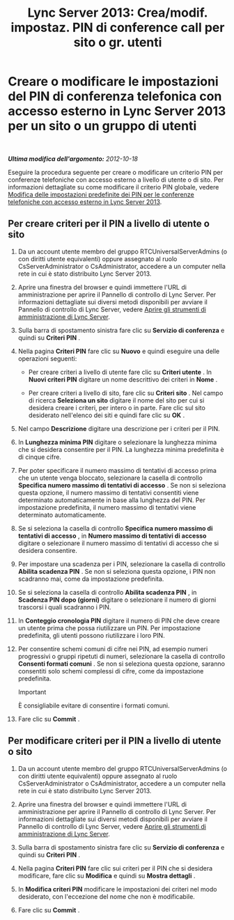 ﻿---
title: "Lync Server 2013: Crea/modif. impostaz. PIN di conference call per sito o gr. utenti"
TOCTitle: Creare o modificare le impostazioni del PIN di conferenza telefonica con accesso esterno per un sito o un gruppo di utenti
ms:assetid: c29bab5c-2b93-48e0-ae0b-29564daaff9a
ms:mtpsurl: https://technet.microsoft.com/it-it/library/Gg412959(v=OCS.15)
ms:contentKeyID: 49301900
ms.date: 08/24/2015
mtps_version: v=OCS.15
ms.translationtype: HT
---

# Creare o modificare le impostazioni del PIN di conferenza telefonica con accesso esterno in Lync Server 2013 per un sito o un gruppo di utenti

 

_**Ultima modifica dell'argomento:** 2012-10-18_

Eseguire la procedura seguente per creare o modificare un criterio PIN per conferenze telefoniche con accesso esterno a livello di utente o di sito. Per informazioni dettagliate su come modificare il criterio PIN globale, vedere [Modifica delle impostazioni predefinite dei PIN per le conferenze telefoniche con accesso esterno in Lync Server 2013](lync-server-2013-modify-the-default-dial-in-conferencing-pin-settings.md).

## Per creare criteri per il PIN a livello di utente o sito

1.  Da un account utente membro del gruppo RTCUniversalServerAdmins (o con diritti utente equivalenti) oppure assegnato al ruolo CsServerAdministrator o CsAdministrator, accedere a un computer nella rete in cui è stato distribuito Lync Server 2013.

2.  Aprire una finestra del browser e quindi immettere l'URL di amministrazione per aprire il Pannello di controllo di Lync Server. Per informazioni dettagliate sui diversi metodi disponibili per avviare il Pannello di controllo di Lync Server, vedere [Aprire gli strumenti di amministrazione di Lync Server](lync-server-2013-open-lync-server-administrative-tools.md).

3.  Sulla barra di spostamento sinistra fare clic su **Servizio di conferenza** e quindi su **Criteri PIN** .

4.  Nella pagina **Criteri PIN** fare clic su **Nuovo** e quindi eseguire una delle operazioni seguenti:
    
      - Per creare criteri a livello di utente fare clic su **Criteri utente** . In **Nuovi criteri PIN** digitare un nome descrittivo dei criteri in **Nome** .
    
      - Per creare criteri a livello di sito, fare clic su **Criteri sito** . Nel campo di ricerca **Seleziona un sito** digitare il nome del sito per cui si desidera creare i criteri, per intero o in parte. Fare clic sul sito desiderato nell'elenco dei siti e quindi fare clic su **OK** .

5.  Nel campo **Descrizione** digitare una descrizione per i criteri per il PIN.

6.  In **Lunghezza minima PIN** digitare o selezionare la lunghezza minima che si desidera consentire per il PIN. La lunghezza minima predefinita è di cinque cifre.

7.  Per poter specificare il numero massimo di tentativi di accesso prima che un utente venga bloccato, selezionare la casella di controllo **Specifica numero massimo di tentativi di accesso** . Se non si seleziona questa opzione, il numero massimo di tentativi consentiti viene determinato automaticamente in base alla lunghezza del PIN. Per impostazione predefinita, il numero massimo di tentativi viene determinato automaticamente.

8.  Se si seleziona la casella di controllo **Specifica numero massimo di tentativi di accesso** , in **Numero massimo di tentativi di accesso** digitare o selezionare il numero massimo di tentativi di accesso che si desidera consentire.

9.  Per impostare una scadenza per i PIN, selezionare la casella di controllo **Abilita scadenza PIN** . Se non si seleziona questa opzione, i PIN non scadranno mai, come da impostazione predefinita.

10. Se si seleziona la casella di controllo **Abilita scadenza PIN** , in **Scadenza PIN dopo (giorni)** digitare o selezionare il numero di giorni trascorsi i quali scadranno i PIN.

11. In **Conteggio cronologia PIN** digitare il numero di PIN che deve creare un utente prima che possa riutilizzare un PIN. Per impostazione predefinita, gli utenti possono riutilizzare i loro PIN.

12. Per consentire schemi comuni di cifre nei PIN, ad esempio numeri progressivi o gruppi ripetuti di numeri, selezionare la casella di controllo **Consenti formati comuni** . Se non si seleziona questa opzione, saranno consentiti solo schemi complessi di cifre, come da impostazione predefinita.
    
    > [!IMPORTANT]  
    > È consigliabile evitare di consentire i formati comuni.

13. Fare clic su **Commit** .

## Per modificare criteri per il PIN a livello di utente o sito

1.  Da un account utente membro del gruppo RTCUniversalServerAdmins (o con diritti utente equivalenti) oppure assegnato al ruolo CsServerAdministrator o CsAdministrator, accedere a un computer nella rete in cui è stato distribuito Lync Server 2013.

2.  Aprire una finestra del browser e quindi immettere l'URL di amministrazione per aprire il Pannello di controllo di Lync Server. Per informazioni dettagliate sui diversi metodi disponibili per avviare il Pannello di controllo di Lync Server, vedere [Aprire gli strumenti di amministrazione di Lync Server](lync-server-2013-open-lync-server-administrative-tools.md).

3.  Sulla barra di spostamento sinistra fare clic su **Servizio di conferenza** e quindi su **Criteri PIN** .

4.  Nella pagina **Criteri PIN** fare clic sui criteri per il PIN che si desidera modificare, fare clic su **Modifica** e quindi su **Mostra dettagli** .

5.  In **Modifica criteri PIN** modificare le impostazioni dei criteri nel modo desiderato, con l'eccezione del nome che non è modificabile.

6.  Fare clic su **Commit** .


